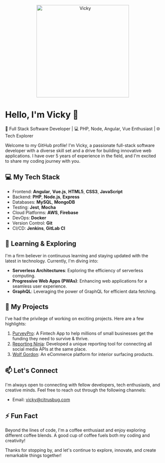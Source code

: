 <p align="center">
  <img src="https://media.giphy.com/media/YYW0hHizzIOrlhimPG/giphy.gif" alt="Vicky" width="300"/>
</p>

# Hello, I'm Vicky 👋

🚀 Full Stack Software Developer | 💻 PHP, Node, Angular, Vue Enthusiast | 🌐 Tech Explorer

Welcome to my GitHub profile! I'm Vicky, a passionate full-stack software developer with a diverse skill set and a drive for building innovative web applications. I have over 5 years of experience in the field, and I'm excited to share my coding journey with you.

## 💻 My Tech Stack

- Frontend: **Angular**, **Vue.js**, **HTML5**, **CSS3**, **JavaScript**
- Backend: **PHP**, **Node.js**, **Express**
- Databases: **MySQL**, **MongoDB**
- Testing: **Jest**, **Mocha**
- Cloud Platforms: **AWS**, **Firebase**
- DevOps: **Docker**
- Version Control: **Git**
- CI/CD: **Jenkins**, **GitLab CI**

## 🌱 Learning & Exploring

I'm a firm believer in continuous learning and staying updated with the latest in technology. Currently, I'm diving into:

- **Serverless Architectures**: Exploring the efficiency of serverless computing.
- **Progressive Web Apps (PWAs)**: Enhancing web applications for a seamless user experience.
- **GraphQL**: Leveraging the power of GraphQL for efficient data fetching.

## 🚀 My Projects

I've had the privilege of working on exciting projects. Here are a few highlights:

1. [PurveyPro](https://purveypro.com/): A Fintech App to help millions of small businesses get the funding they need to survive & thrive.
2. [Reporting Ninja](http://www.reportingninja.com/): Developed a unique reporting tool for connecting all social media APIs at the same place.
3. [Wolf Gordon](https://www.wolfgordon.com/): An eCommerce platform for interior surfacing products.

## 📫 Let's Connect

I'm always open to connecting with fellow developers, tech enthusiasts, and creative minds. Feel free to reach out through the following channels:

- Email: vicky@citrusbug.com

## ⚡ Fun Fact

Beyond the lines of code, I'm a coffee enthusiast and enjoy exploring different coffee blends. A good cup of coffee fuels both my coding and creativity!

Thanks for stopping by, and let's continue to explore, innovate, and create remarkable things together!
